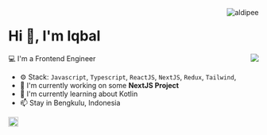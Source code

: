 <img align="right" src="https://komarev.com/ghpvc/?username=aldipee" alt="aldipee" />

<h1>Hi 👋, I'm Iqbal</h1>

<img align="right" src="https://github-readme-stats.vercel.app/api?username=muhammadiqbalid83&show_icons=false">

💻 I'm a Frontend Engineer 

- ⚙️ Stack: `Javascript`, `Typescript`, `ReactJS`, `NextJS`, `Redux`, `Tailwind`, 
- 🏢 I'm currently working on some **NextJS Project**
- 🌱 I'm currently learning about Kotlin
- 📫 Stay in Bengkulu, Indonesia

<p align="center">


<a href="https://www.linkedin.com/in/muhammad-iqbal-72073b226/" target="blank"><img align="center" src="https://cdn.jsdelivr.net/npm/simple-icons@3.0.1/icons/linkedin.svg" alt="Muhammad Iqbal" height="20" width="20" /></a>


</p>
